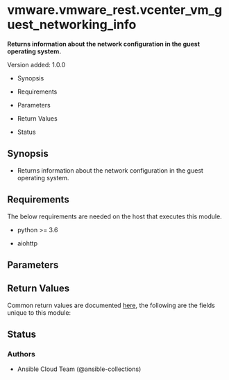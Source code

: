 # vmware.vmware_rest.vcenter_vm_guest_networking_info

**Returns information about the network configuration in the guest
operating system.**

Version added: 1.0.0


* Synopsis


* Requirements


* Parameters


* Return Values


* Status

## Synopsis


* Returns information about the network configuration in the guest
operating system.

## Requirements

The below requirements are needed on the host that executes this
module.


* python >= 3.6


* aiohttp

## Parameters

## Return Values

Common return values are documented [here](https://docs.ansible.com/ansible/latest/reference_appendices/common_return_values.html#common-return-values),
the following are the fields unique to this module:

## Status

### Authors


* Ansible Cloud Team (@ansible-collections)
